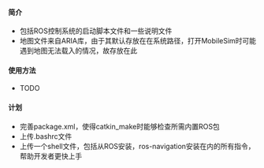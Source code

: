 #### 简介

* 包括ROS控制系统的启动脚本文件和一些说明文件
* 地图文件来自ARIA库，由于其默认存放在在系统路径，打开MobileSim时可能遇到地图无法载入的情况，故存放在此

#### 使用方法

* TODO

#### 计划

* 完善package.xml，使得catkin_make时能够检查所需内置ROS包
* 上传.bashrc文件
* 上传一个shell文件，包括从ROS安装，ros-navigation安装在内的所有指令，帮助开发者更快上手

